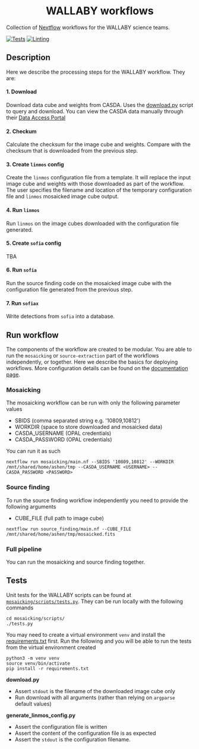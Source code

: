 <h1 align="center">WALLABY workflows</h1>

Collection of [Nextflow](https://www.nextflow.io/) workflows for the WALLABY science teams.

[![Tests](https://github.com/AusSRC/WALLABY_workflows/actions/workflows/tests.yaml/badge.svg)](https://github.com/AusSRC/WALLABY_workflows/actions/workflows/tests.yaml)
[![Linting](https://github.com/AusSRC/WALLABY_workflows/actions/workflows/lint.yaml/badge.svg)](https://github.com/AusSRC/WALLABY_workflows/actions/workflows/lint.yaml)

## Description

Here we describe the processing steps for the WALLABY workflow. They are:

#### 1. Download

Download data cube and weights from CASDA. Uses the [download.py](mosaicking/scripts/download.py) script to query and download. You can view the CASDA data manually through their [Data Access Portal](https://data.csiro.au/collections/domain/casdaObservation/search/)

#### 2. Checkum

Calculate the checksum for the image cube and weights. Compare with the checksum that is downloaded from the previous step.

#### 3. Create `linmos` config

Create the `linmos` configuration file from a template. It will replace the input image cube and weights with those downloaded as part of the workflow. The user specifies the filename and location of the temporary configuration file and `linmos` mosaicked image cube output.

#### 4. Run `linmos`

Run `linmos` on the image cubes downloaded with the configuration file generated.

#### 5. Create `sofia` config

TBA

#### 6. Run `sofia`

Run the source finding code on the mosaicked image cube with the configuration file generated from the previous step. 

#### 7. Run `sofiax`

Write detections from `sofia` into a database.

## Run workflow

The components of the workflow are created to be modular. You are able to run the `mosaicking` or `source-extraction` part of the workflows independently, or together. Here we describe the basics for deploying workflows. More configuration details can be found on the [documentation page](https://aussrc.github.io/WALLABY_workflows/).

### Mosaicking

The mosaicking workflow can be run with only the following parameter values

* SBIDS (comma separated string e.g. '10809,10812')
* WORKDIR (space to store downloaded and mosaicked data)
* CASDA_USERNAME (OPAL credentials)
* CASDA_PASSWORD (OPAL credentials)

You can run it as such

```
nextflow run mosaicking/main.nf --SBIDS '10809,10812' --WORKDIR /mnt/shared/home/ashen/tmp --CASDA_USERNAME <USERNAME> --CASDA_PASSWORD <PASSWORD>
```

### Source finding

To run the source finding workflow independently you need to provide the following arguments

* CUBE_FILE (full path to image cube)

```
nextflow run source_finding/main.nf --CUBE_FILE /mnt/shared/home/ashen/tmp/mosaicked.fits
```

### Full pipeline

You can run the mosaicking and source finding together.

## Tests

Unit tests for the WALLABY scripts can be found at [`mosaicking/scripts/tests.py`](mosaicking/scripts/tests.py). They can be run locally with the following commands

```
cd mosaicking/scripts/
./tests.py
```

You may need to create a virtual environment `venv` and install the [requirements.txt](mosiacking/requirements.txt) first. Run the following and you will be able to run the tests from the virtual environment created

```
python3 -m venv venv
source venv/bin/activate
pip install -r requirements.txt
```

**download.py**

* Assert `stdout` is the filename of the downloaded image cube only
* Run download with all arguments (rather than relying on `argparse` default values)

**generate_linmos_config.py**

* Assert the configuration file is written
* Assert the content of the configuration file is as expected
* Assert the `stdout` is the configuration filename.
